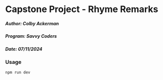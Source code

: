 # Capstone Project - Rhyme Remarks

##### Author: Colby Ackerman

##### Program: Savvy Coders

##### Date: 07/11/2024

### Usage

`npm run dev`
